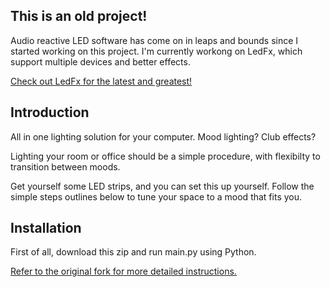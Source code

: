 

## This is an old project!

Audio reactive LED software has come on in leaps and bounds since I started working on this project. 
I'm currently workong on LedFx, which support multiple devices and better effects.

[Check out LedFx for the latest and greatest!](https://github.com/ahodges9/LedFx/)

## Introduction

All in one lighting solution for your computer. Mood lighting? Club effects?

Lighting your room or office should be a simple procedure, with flexibilty to transition between moods. 

Get yourself some LED strips, and you can set this up yourself. Follow the simple steps outlines below to tune your space to a mood that fits you.

## Installation

First of all, download this zip and run main.py using Python.

[Refer to the original fork for more detailed instructions.](https://github.com/scottlawsonbc/audio-reactive-led-strip)
